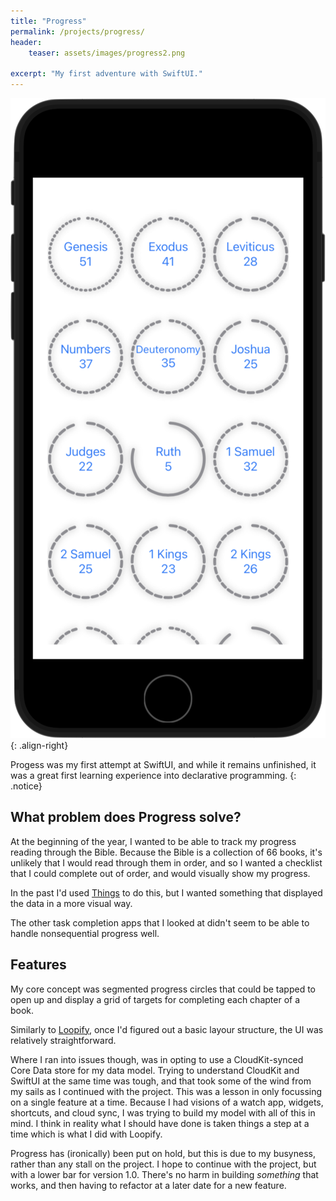```yaml
---
title: "Progress"
permalink: /projects/progress/
header:
    teaser: assets/images/progress2.png

excerpt: "My first adventure with SwiftUI."
---
```


![image-left](/assets/images/progress3.png){: .align-right}

Progess was my first attempt at SwiftUI, and while it remains unfinished, it was a great first learning experience into declarative programming.
{: .notice}

## What problem does Progress solve?
At the beginning of the year, I wanted to be able to track my progress reading through the Bible. Because the Bible is a collection of 66 books, it's unlikely that I would read through them in order, and so I wanted a checklist that I could complete out of order, and would visually show my progress.

In the past I'd used [Things](https://culturedcode.com/things/) to do this, but I wanted something that displayed the data in a more visual way.

The other task completion apps that I looked at didn't seem to be able to handle nonsequential progress well.

## Features
My core concept was segmented progress circles that could be tapped to open up and display a grid of targets for completing each chapter of a book.

Similarly to [Loopify](/projects/loopify/), once I'd figured out a basic layour structure, the UI was relatively straightforward.

Where I ran into issues though, was in opting to use a CloudKit-synced Core Data store for my data model. Trying to understand CloudKit and SwiftUI at the same time was tough, and that took some of the wind from my sails as I continued with the project. This was a lesson in only focussing on a single feature at a time. Because I had visions of a watch app, widgets, shortcuts, and cloud sync, I was trying to build my model with all of this in mind. I think in reality what I should have done is taken things a step at a time which is what I did with Loopify.

Progress has (ironically) been put on hold, but this is due to my busyness, rather than any stall on the project. I hope to continue with the project, but with a lower bar for version 1.0. There's no harm in building *something* that works, and then having to refactor at a later date for a new feature.